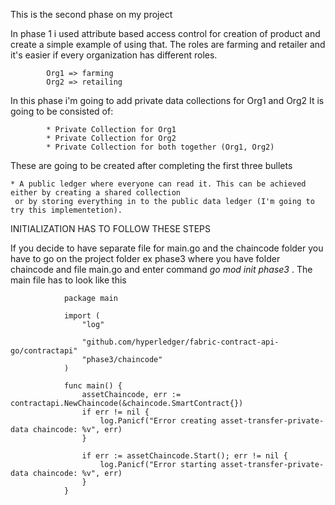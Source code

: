 This is the second phase on my project

In phase 1 i used attribute based access control for creation of product and create a simple example of using that.
The roles are farming and retailer and it's easier if every organization has different roles. 

			Org1 => farming
			Org2 => retailing 


In this phase i'm going to add private data collections for Org1 and Org2 
It is going to be consisted of:

			* Private Collection for Org1
			* Private Collection for Org2
			* Private Collection for both together (Org1, Org2)

These are going to be created after completing the first three bullets 

	* A public ledger where everyone can read it. This can be achieved either by creating a shared collection
	 or by storing everything in to the public data ledger (I'm going to try this implementetion).
	 
INITIALIZATION HAS TO FOLLOW THESE STEPS

If you decide to have separate file for main.go and the chaincode folder you have to go on the 
project folder ex phase3 where you have folder chaincode and file main.go 
and enter command *go mod init phase3* . The main file has to look like this

				package main

				import (
					"log"

					"github.com/hyperledger/fabric-contract-api-go/contractapi"
					"phase3/chaincode"
				)

				func main() {
					assetChaincode, err := contractapi.NewChaincode(&chaincode.SmartContract{})
					if err != nil {
						log.Panicf("Error creating asset-transfer-private-data chaincode: %v", err)
					}

					if err := assetChaincode.Start(); err != nil {
						log.Panicf("Error starting asset-transfer-private-data chaincode: %v", err)
					}
				}
				
				


